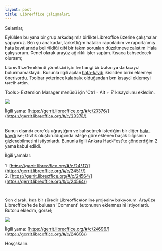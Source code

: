 ```yaml
---
layout: post
title: Libreoffice Çalışmaları
---
```

 
Selamlar,

Eylülden bu yana bir grup arkadaşımla birlikte Libreoffice üzerine çalışmalar yapıyoruz. Ben şu ana kadar, farkettiğim hataları raporladım ve raporlanmış hata kayıtlarında belirtildiği gibi bir takım sorunları düzeltmeye çalıştım. Hala çalışıyorum. Genel olarak arayüz ağırlıklı işler yaptım. Kısaca bahsedecek olursam;

Libreoffice'te eklenti yöneticisi için herhangi bir buton ya da kısayol bulunmamaktaydı. Bununla ilgili açılan [hata-kaydı](https://bugs.documentfoundation.org/show_bug.cgi?id=58845) ikisinden birini eklemeyi öneriyordu. Toolbar yeterince kalabalık olduğundan ben kısayol eklemeyi tercih ettim.

Tools > Extension Manager menüsü için 'Ctrl + Alt + E' kısayolunu ekledim.


<p><img src="http://feyzayavuz.github.io/assets/by2-1.png" /></p>


İlgili yama: [https://gerrit.libreoffice.org/#/c/23376/](https://gerrit.libreoffice.org/#/c/23376/)
<br /><br />

Bunun dışında core'da uğraştığım ve bahsetmek istediğim bir diğer [hata-kaydı](https://bugs.documentfoundation.org/show_bug.cgi?id=92768)
ise; Grafik oluşturulduğunda isteğe göre eklenen başlık bilgisinin gizlenebilmesini istiyorlardı. Bununla ilgili Ankara HackFest'te gönderdiğim 2 yama kabul edildi. 

İlgili yamalar:<br /> 				
  				1. [https://gerrit.libreoffice.org/#/c/24517/](https://gerrit.libreoffice.org/#/c/24517/) <br />
  				2. [https://gerrit.libreoffice.org/#/c/24564/](https://gerrit.libreoffice.org/#/c/24564/) 

<br />

Son olarak, kısa bir süredir Libreoffice/online projesine bakıyorum. Arayüze Libreoffice'te de bulunan 'Comment' butonunun eklenmesini istiyorlardı. Butonu ekledim, görsel;

<p><img src="http://feyzayavuz.github.io/assets/by2-2.png" /></p>

İlgili yama: [https://gerrit.libreoffice.org/#/c/24696/](https://gerrit.libreoffice.org/#/c/24696/)


Hoşçakalın.
